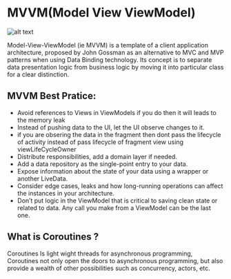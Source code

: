 
# MVVM(Model View ViewModel)
![alt text](https://user-images.githubusercontent.com/1812129/68319232-446cf900-00be-11ea-92cf-cad817b2af2c.png)

Model-View-ViewModel (ie MVVM) is a template of a client application architecture, proposed by John Gossman as an alternative to MVC and MVP patterns when using Data Binding technology. Its concept is to separate data presentation logic from business logic by moving it into particular class for a clear distinction.



## MVVM Best Pratice:

- Avoid references to Views in ViewModels if you do then it will leads to the memory leak
- Instead of pushing data to the UI, let the UI observe changes to it.
- if you are obsering the data in the fragment then dont pass the lifecycle of activity instead of pass lifecycle of fragment view using viewLifeCycleOwner
- Distribute responsibilities, add a domain layer if needed.
- Add a data repository as the single-point entry to your data.
- Expose information about the state of your data using a wrapper or another LiveData.
- Consider edge cases, leaks and how long-running operations can affect the instances in your architecture.
- Don’t put logic in the ViewModel that is critical to saving clean state or related to data. Any call you make from a ViewModel can be the last one.

## What is Coroutines ?
 Coroutines  Is light wight threads for asynchronous programming, Coroutines not only open the doors to asynchronous programming, but also provide a wealth of other possibilities such as concurrency, actors, etc.
